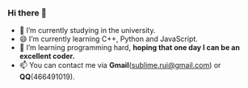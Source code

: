### Hi there 👋

<!--
**cwxyr/cwxyr** is a ✨ _special_ ✨ repository because its `README.md` (this file) appears on your GitHub profile.

Here are some ideas to get you started:

-->
- 🔭 I’m currently studying in the university.
- 😄 I’m currently learning C++, Python and JavaScript.
- 🍗 I’m learning programming hard, **hoping that one day I can be an excellent coder.**
- 📫 You can contact me via **Gmail**(sublime.rui@gmail.com) or **QQ**(466491019).
<!--
- 👯 I’m looking to collaborate on ...
- 🤔 I’m looking for help with ...
- 💬 Ask me about ...
- 📫 How to reach me: ...
- 😄 Pronouns: ...
- ⚡ Fun fact: ...
-->
